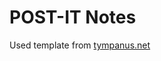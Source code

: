 # POST-IT Notes

Used template from [tympanus.net](http://tympanus.net/codrops/2013/03/05/vertical-icon-menu/)